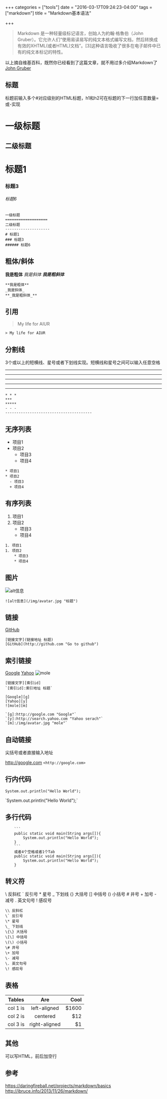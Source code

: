 +++
categories = ["tools"]
date = "2016-03-17T09:24:23-04:00"
tags = ["markdown"]
title = "Markdown基本语法"

+++
> Markdown 是一种轻量级标记语言，创始人为約翰·格魯伯（John Gruber）。它允许人们“使用易读易写的纯文本格式编写文档，然后转换成有效的XHTML(或者HTML)文档”。[3]这种语言吸收了很多在电子邮件中已有的纯文本标记的特性。

以上摘自维基百科，既然你已经看到了这篇文章，就不用过多介绍Markdown了
[John Gruber](https://daringfireball.net/projects/markdown/basics)

## 标题
标题前输入多个#对应级别的HTML标题，h1和h2可在标题的下一行加任意数量=或-实现

一级标题
=
二级标题
-
# 标题1
### 标题3
###### 标题6
```
一级标题
===================
二级标题
--------------------
# 标题1
### 标题3
###### 标题6
```

## 粗体/斜体

**我是粗体**
_我是斜体_
**_我是粗斜体_**
```
**我是粗体**
_我是斜体_
**_我是粗斜体_**
```

## 引用
> My life for AIUR

```
> My life for AIUR
```

## 分割线
3个或以上的短横线、星号或者下划线实现。短横线和星号之间可以输入任意空格
* * *
***
*****
- - -
---------------------------------------

```
* * *
***
*****
- - -
---------------------------------------
```

## 无序列表

* 项目1
* 项目2
  - 项目3
  + 项目4

```
* 项目1
* 项目2
  - 项目3
  + 项目4
```

## 有序列表

1. 项目1
1. 项目2
	* 项目3
	* 项目4

```
1. 项目1
1. 项目2
	* 项目3
	* 项目4
```

## 图片
![alt信息](/img/avatar.jpg "标题")
```
![alt信息](/img/avatar.jpg "标题")
```

## 链接

[GitHub](http://github.com "Go to github")
```
[链接文字](链接地址 标题)
[GitHub](http://github.com "Go to github")
```

## 索引链接

[Google][g]
[Yahoo][y]
![mole][m]

[g]:http://google.com "Google"
[y]:http://search.yahoo.com "Yahoo serach"
[m]:/img/avatar.jpg "mole"

```
[链接文字][索引id]
`[索引id]:索引地址 标题`

[Google][g]
[Yahoo][y]
![mole][m]

`[g]:http://google.com "Google"`
`[y]:http://search.yahoo.com "Yahoo serach"`
`[m]:/img/avatar.jpg "mole"`
```

## 自动链接
尖括号或者直接输入地址

<http://google.com>
`<http://google.com>`

## 行内代码

`System.out.println("Hello World");`

\`System.out.println("Hello World");\`

## 多行代码

```
	```
	public static void main(String args[]){
		System.out.println("Hello World");
	}
	```
	或者4个空格或者1个Tab
	public static void main(String args[]){
		System.out.println("Hello World");
	}
```

## 转义符

\\ 反斜杠
\` 反引号
\* 星号
\_ 下划线
\{\} 大括号
\[\] 中括号
\(\) 小括号
\# 井号
\+ 加号
\- 减号
\. 英文句号
\! 感叹号

```
\\ 反斜杠
\` 反引号
\* 星号
\_ 下划线
\{\} 大括号
\[\] 中括号
\(\) 小括号
\# 井号
\+ 加号
\- 减号
\. 英文句号
\! 感叹号
```

## 表格

| Tables   |      Are      |  Cool |
|----------|:-------------:|------:|
| col 1 is |  left-aligned | $1600 |
| col 2 is |    centered   |   $12 |
| col 3 is | right-aligned |    $1 |

## 其他
可以写HTML，前后加空行

## 参考
https://daringfireball.net/projects/markdown/basics
http://ibruce.info/2013/11/26/markdown/









